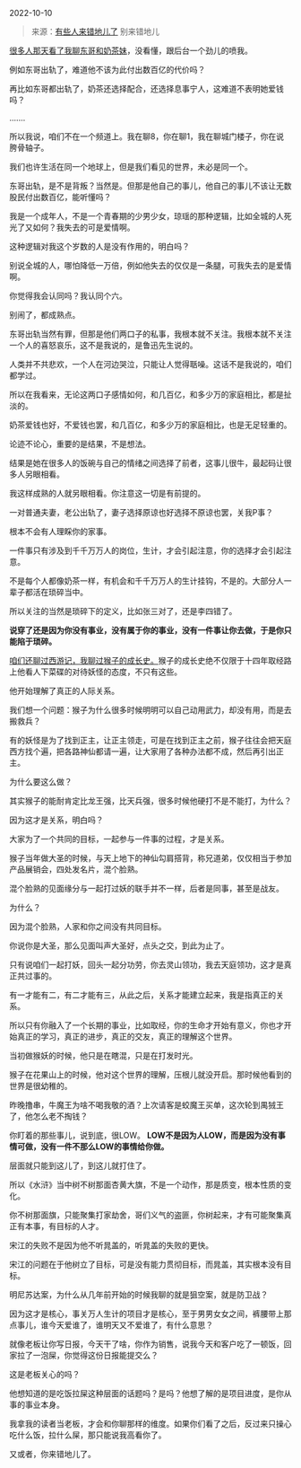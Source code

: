 2022-10-10

> 来源：[有些人来错地儿了](http://mp.weixin.qq.com/s?__biz=MzU3NDc5Nzc0NQ==&mid=2247520587&idx=2&sn=e24ed436c696cfecb03d71d11b9bf4d8&chksm=fd2e3395ca59ba831855031459e0ef89724e675958f358e5bdf576ed4bc9e8286e73fd48771b&scene=27#wechat_redirect)
> 别来错地儿

[很多人那天看了我聊东哥和奶茶妹](http://mp.weixin.qq.com/s?__biz=MzU3NDc5Nzc0NQ==&mid=2247520529&idx=1&sn=626f445fa1548e5158c2fc8f9a0c919b&chksm=fd2e33cfca59bad902c54624ea7bb493a5ad792d24b52b7f5387e37625b4808c28fcfab1fe80&scene=21#wechat_redirect)，没看懂，跟后台一个劲儿的喷我。  

例如东哥出轨了，难道他不该为此付出数百亿的代价吗？  

再比如东哥都出轨了，奶茶还选择配合，还选择息事宁人，这难道不表明她爱钱吗？

.......  

所以我说，咱们不在一个频道上。我在聊8，你在聊1，我在聊城门楼子，你在说胯骨轴子。

我们也许生活在同一个地球上，但是我们看见的世界，未必是同一个。  

东哥出轨，是不是背叛？当然是。但那是他自己的事儿，他自己的事儿不该让无数股民付出数百亿，能听懂吗？  

我是一个成年人，不是一个青春期的少男少女，琼瑶的那种逻辑，比如全城的人死光了又如何？我失去的可是爱情啊。  

这种逻辑对我这个岁数的人是没有作用的，明白吗？  

别说全城的人，哪怕降低一万倍，例如他失去的仅仅是一条腿，可我失去的是爱情啊。  

你觉得我会认同吗？我认同个六。

别闹了，都成熟点。  

东哥出轨当然有罪，但那是他们两口子的私事，我根本就不关注。我根本就不关注一个人的喜怒哀乐，这不是我说的，是鲁迅先生说的。  

人类并不共悲欢，一个人在河边哭泣，只能让人觉得聒噪。这话不是我说的，咱们都学过。

所以在我看来，无论这两口子感情如何，和几百亿，和多少万的家庭相比，都是扯淡的。  

奶茶爱钱也好，不爱钱也罢，和几百亿，和多少万的家庭相比，也是无足轻重的。  

论迹不论心，重要的是结果，不是想法。

结果是她在很多人的饭碗与自己的情绪之间选择了前者，这事儿很牛，最起码让很多人另眼相看。  

我这样成熟的人就另眼相看。你注意这一切是有前提的。  

一对普通夫妻，老公出轨了，妻子选择原谅也好选择不原谅也罢，关我P事？

根本不会有人理睬你的家事。  

一件事只有涉及到千千万万人的岗位，生计，才会引起注意，你的选择才会引起注意。  

不是每个人都像奶茶一样，有机会和千千万万人的生计挂钩，不是的。大部分人一辈子都活在琐碎当中。  

所以关注的当然是琐碎下的定义，比如张三对了，还是李四错了。  

 **说穿了还是因为你没有事业，没有属于你的事业，没有一件事让你去做，于是你只能陷于琐碎。**  

[
咱们还聊过西游记，我聊过猴子的成长史。](http://mp.weixin.qq.com/s?__biz=MzU0MjYwNDU2Mw==&mid=2247508085&idx=1&sn=e523e08b47d2bc4861aa42d8f2931595&chksm=fb1acc09cc6d451fec79ef97a37fd43eed92575eb77efd7e9448b6556341f8215ee43df68472&scene=21#wechat_redirect)猴子的成长史绝不仅限于十四年取经路上他看人下菜碟的对待妖怪的态度，不只有这些。

他开始理解了真正的人际关系。  

我们想一个问题：猴子为什么很多时候明明可以自己动用武力，却没有用，而是去搬救兵？  

有的妖怪是为了找到正主，让正主领走，可是在找到正主之前，猴子往往会把天庭西方找个遍，把各路神仙都请一遍，让大家用了各种办法都不成，然后再引出正主。  

为什么要这么做？

其实猴子的能耐肯定比龙王强，比天兵强，很多时候他硬打不是不能打，为什么？  

因为这才是关系，明白吗？  

大家为了一个共同的目标，一起参与一件事的过程，才是关系。

猴子当年做大圣的时候，与天上地下的神仙勾肩搭背，称兄道弟，仅仅相当于参加产品展销会，四处发名片，混个脸熟。  

混个脸熟的见面缘分与一起打过妖的联手并不一样，后者是同事，甚至是战友。

为什么？  

因为混个脸熟，人家和你之间没有共同目标。

你说你是大圣，那么见面叫声大圣好，点头之交，到此为止了。

只有说咱们一起打妖，回头一起分功劳，你去灵山领功，我去天庭领功，这才是真正共过事的。  

有一才能有二，有二才能有三，从此之后，关系才能建立起来，我是指真正的关系。  

所以只有你融入了一个长期的事业，比如取经，你的生命才开始有意义，你也才开始真正的学习，真正的进步，真正的交友，真正的理解这个世界。

当初做猴妖的时候，他只是在瞎混，只是在打发时光。  

猴子在花果山上的时候，他对这个世界的理解，压根儿就没开启。那时候他看到的世界是很幼稚的。  

昨晚撸串，牛魔王为啥不喝我敬的酒？上次请客是蛟魔王买单，这次轮到禺狨王了，他怎么老不掏钱？

你盯着的那些事儿，说到底，很LOW。 **LOW不是因为人LOW，而是因为没有事情可做，没有一件不那么LOW的事情给你做。**

层面就只能到这儿了，到这儿就打住了。

所以《水浒》当中树不树那面杏黄大旗，不是一个动作，那是质变，根本性质的变化。

你不树那面旗，只能聚集打家劫舍，哥们义气的盗匪，你树起来，才有可能聚集真正有本事，有目标的人才。  

宋江的失败不是因为他不听晁盖的，听晁盖的失败的更快。  

宋江的问题在于他树立了目标，可是没有能力贯彻目标，而晁盖，其实根本没有目标。

明尼苏达案，为什么从几年前开始的时候我聊的就是狙空案，就是防卫战？

因为这才是核心，事关万人生计的项目才是核心，至于男男女女之间，裤腰带上那点事儿，谁今天爱谁了，谁明天又不爱谁了，有什么意思？

就像老板让你写日报，今天干了啥，你作为销售，说我今天和客户吃了一顿饭，回家拉了一泡屎，你觉得这份日报能提交么？  

这是老板关心的吗？

他想知道的是吃饭拉屎这种层面的话题吗？是吗？他想了解的是项目进度，是你从事的事业本身。  

我拿我的读者当老板，才会和你聊那样的维度。如果你们看了之后，反过来只操心吃什么饭，拉什么屎，那只能说我高看你了。  

又或者，你来错地儿了。

